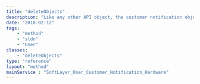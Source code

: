 ```yaml
---
title: "deleteObjects"
description: "Like any other API object, the customer notification objects can be deleted by passing an instance of them into this function.  The ID on the object must be set. "
date: "2018-02-12"
tags:
    - "method"
    - "sldn"
    - "User"
classes:
    - "deleteObjects"
type: "reference"
layout: "method"
mainService : "SoftLayer_User_Customer_Notification_Hardware"
---
```

